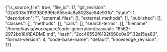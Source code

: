 {"is_source_file": true, "file_id": 17, "git_revision": "02d008d3193980999fc655e4c8a8028ae84e93fb", "state": 1, "description": "", "external_files": [], "external_methods": [], "published": [], "classes": [], "methods": [], "calls": [], "search-terms": [], "filename": "/home/kavia/workspace/code-generation/easycalc-16562-2972bb18/README.md", "hash": "2cc46552f6192f668c0e6f132a15ea83", "format-version": 4, "code-base-name": "default", "knowledge_revision": 17}